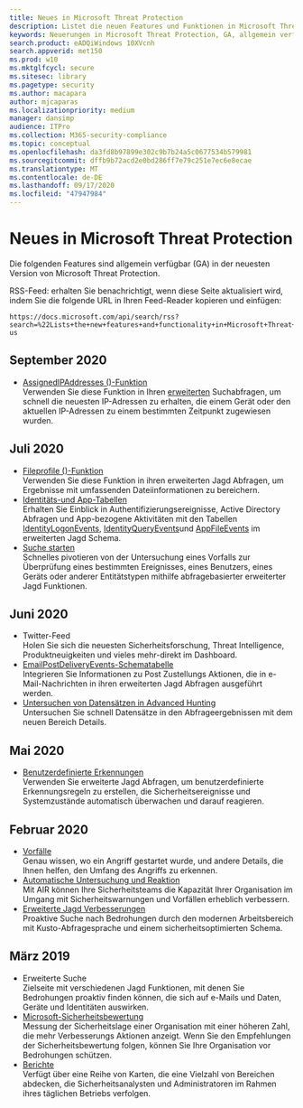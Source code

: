 ```yaml
---
title: Neues in Microsoft Threat Protection
description: Listet die neuen Features und Funktionen in Microsoft Threat Protection auf.
keywords: Neuerungen in Microsoft Threat Protection, GA, allgemein verfügbar, Funktionen, verfügbar, neu
search.product: eADQiWindows 10XVcnh
search.appverid: met150
ms.prod: w10
ms.mktglfcycl: secure
ms.sitesec: library
ms.pagetype: security
ms.author: macapara
author: mjcaparas
ms.localizationpriority: medium
manager: dansimp
audience: ITPro
ms.collection: M365-security-compliance
ms.topic: conceptual
ms.openlocfilehash: da3fd8b97899e302c9b7b24a5c0677534b579981
ms.sourcegitcommit: dffb9b72acd2e0bd286ff7e79c251e7ec6e8ecae
ms.translationtype: MT
ms.contentlocale: de-DE
ms.lasthandoff: 09/17/2020
ms.locfileid: "47947984"
---
```

# <a name="whats-new-in-microsoft-threat-protection"></a>Neues in Microsoft Threat Protection

Die folgenden Features sind allgemein verfügbar (GA) in der neuesten Version von Microsoft Threat Protection.

RSS-Feed: erhalten Sie benachrichtigt, wenn diese Seite aktualisiert wird, indem Sie die folgende URL in Ihren Feed-Reader kopieren und einfügen:
```http
https://docs.microsoft.com/api/search/rss?search=%22Lists+the+new+features+and+functionality+in+Microsoft+Threat+Protection%22&locale=en-us
```
## <a name="september-2020"></a>September 2020
- [AssignedIPAddresses ()-Funktion](advanced-hunting-assignedipaddresses-function.md) <br> Verwenden Sie diese Funktion in Ihren [erweiterten](advanced-hunting-overview.md) Suchabfragen, um schnell die neuesten IP-Adressen zu erhalten, die einem Gerät oder den aktuellen IP-Adressen zu einem bestimmten Zeitpunkt zugewiesen wurden.

## <a name="july-2020"></a>Juli 2020
- [Fileprofile ()-Funktion](advanced-hunting-fileprofile-function.md) <br> Verwenden Sie diese Funktion in ihren erweiterten Jagd Abfragen, um Ergebnisse mit umfassenden Dateiinformationen zu bereichern.
- [Identitäts-und App-Tabellen](advanced-hunting-schema-tables.md)<br> Erhalten Sie Einblick in Authentifizierungsereignisse, Active Directory Abfragen und App-bezogene Aktivitäten mit den Tabellen [IdentityLogonEvents](advanced-hunting-identitylogonevents-table.md), [IdentityQueryEvents](advanced-hunting-identityqueryevents-table.md)und [AppFileEvents](advanced-hunting-appfileevents-table.md) im erweiterten Jagd Schema.
- [Suche starten](advanced-hunting-go-hunt.md)<br> Schnelles pivotieren von der Untersuchung eines Vorfalls zur Überprüfung eines bestimmten Ereignisses, eines Benutzers, eines Geräts oder anderer Entitätstypen mithilfe abfragebasierter erweiterter Jagd Funktionen.

## <a name="june-2020"></a>Juni 2020
- Twitter-Feed <br> Holen Sie sich die neuesten Sicherheitsforschung, Threat Intelligence, Produktneuigkeiten und vieles mehr-direkt im Dashboard.
- [EmailPostDeliveryEvents-Schematabelle](advanced-hunting-emailpostdeliveryevents-table.md) <br> Integrieren Sie Informationen zu Post Zustellungs Aktionen, die in e-Mail-Nachrichten in ihren erweiterten Jagd Abfragen ausgeführt werden.
- [Untersuchen von Datensätzen in Advanced Hunting](advanced-hunting-query-results.md#drill-down-from-query-results) <br> Untersuchen Sie schnell Datensätze in den Abfrageergebnissen mit dem neuen Bereich Details.

## <a name="may-2020"></a>Mai 2020
- [Benutzerdefinierte Erkennungen](custom-detections-overview.md) <br> Verwenden Sie erweiterte Jagd Abfragen, um benutzerdefinierte Erkennungsregeln zu erstellen, die Sicherheitsereignisse und Systemzustände automatisch überwachen und darauf reagieren.

## <a name="february-2020"></a>Februar 2020
- [Vorfälle](incidents-overview.md) <br> Genau wissen, wo ein Angriff gestartet wurde, und andere Details, die Ihnen helfen, den Umfang des Angriffs zu erkennen.
- [Automatische Untersuchung und Reaktion](mtp-autoir.md) <br> Mit AIR können Ihre Sicherheitsteams die Kapazität Ihrer Organisation im Umgang mit Sicherheitswarnungen und Vorfällen erheblich verbessern.
- [Erweiterte Jagd Verbesserungen](advanced-hunting-overview.md) <br> Proaktive Suche nach Bedrohungen durch den modernen Arbeitsbereich mit Kusto-Abfragesprache und einem sicherheitsoptimierten Schema.

## <a name="march-2019"></a>März 2019
- Erweiterte Suche <br> Zielseite mit verschiedenen Jagd Funktionen, mit denen Sie Bedrohungen proaktiv finden können, die sich auf e-Mails und Daten, Geräte und Identitäten auswirken.
- [Microsoft-Sicherheitsbewertung](microsoft-secure-score.md) <br> Messung der Sicherheitslage einer Organisation mit einer höheren Zahl, die mehr Verbesserungs Aktionen anzeigt. Wenn Sie den Empfehlungen der Sicherheitsbewertung folgen, können Sie Ihre Organisation vor Bedrohungen schützen. 
- [Berichte](monitoring-and-reporting.md) <br>  Verfügt über eine Reihe von Karten, die eine Vielzahl von Bereichen abdecken, die Sicherheitsanalysten und Administratoren im Rahmen ihres täglichen Betriebs verfolgen.
